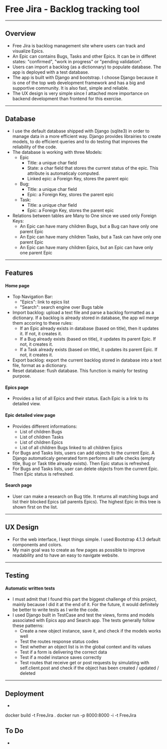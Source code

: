 # Free Jira - Backlog tracking tool

---

## Overview
 - Free Jira is backlog management site where users can track and visualize Epics.
 - An Epic can contains Bugs, Tasks and other Epics. It can be in differet states: "confirmed", "work in progress" or "pending validation".
 - Users can import a backlog (as a dictionnary) to populate database. The app is deployed with a test database.
 - The app is built with Django and bootstrap. I choose Django because it is one of the top web development framework and has a big and supportive community. It is also fast, simple and reliable.
 - The UX design is very simple since I attached more importance on backend development than frontend for this exercise.
 
 ---

## Database
 - I use the default database shipped with Django (sqlite3) in order to manage data in a more efficient way. Django provides librairies to create models, to do efficient queries and to do testing that improves the reliability of the code.
 - The database is working with three Models:
	- Epic
		- Title: a unique char field
		- State: a char field that stores the current status of the epic. This attribute is automaticaly computed. 
		- Linked epic: a Foreign Key, stores the parent epic
	- Bug:
		- Title: a unique char field
		- Epic: a Foreign Key, stores the parent epic
	- Task:
		- Title: a unique char field
		- Epic: a Foreign Key, stores the parent epic
 - Relations between tables are Many to One since we used only Foreign Keys:
	- An Epic can have many children Bugs, but a Bug can have only one parent Epic
	- An Epic can have many children Tasks, but a Task can have only one parent Epic
	- An Epic can have many children Epics, but an Epic can have only one parent Epic

 ---

## Features

#### Home page
 - Top Navigation Bar:
	- "Epics": link to epics list
	- "Search": search engine over Bugs table
 - Import backlog: upload a text file and parse a backlog formatted as a dictionary. If a backlog is already stored in database, the app wil merge them accoring to these rules:
	- If an Epic already exists in database (based on title), then it updates it. If not, it creates it.
	- If a Bug already exists (based on title), it updates its parent Epic. If not, it creates it.
	- If a Task already exists (based on title), it updates its parent Epic. If not, it creates it.
 - Export backlog: export the current backlog stored in database into a text file, format as a dictionary.
 - Reset database: flush database. This function is mainly for testing purpose.

#### Epics page
 - Provides a list of all Epics and their status. Each Epic is a link to its detailed view.

#### Epic detailed view page
 - Provides different informations:
	- List of children Bugs
	- List of children Tasks
	- List of children Epics
	- List of all children Bugs linked to all children Epics
 - For Bugs and Tasks lists, users can add objects to the current Epic. A Django automaticaly generated form performs all safe checks (empty title, Bug or Task title already exists). Then Epic status is refreshed.
 - For Bugs and Tasks lists, user can delete objects from the current Epic. Then Epic status is refreshed.

#### Search page
 - User can make a research on Bug title. It returns all matching bugs and list their blocked Epics (all parents Epics). The highest Epic in this tree is shown first on the list.

---

## UX Design
 - For the web interface, I kept things simple. I used Bootstrap 4.1.3 default components and colors.
 - My main goal was to create as few pages as possible to improve readability and to have an easy to navigate website.

---

## Testing

#### Automatic written tests
 - I must admit that I found this part the biggest challenge of this project, mainly because I did it at the end of it. For the future, it would definitely be better to write tests as I write the code.
 - I used Django built in TestCase and test the views, forms and models associated with Epics app and Search app. The tests generally follow these patterns:
	- Create a new object instance, save it, and check if the models works well
	- Test the routes response status codes
	- Test whether an object list is in the global context and its values
	- Test if a form is delivering the correct data
	- Test if a model instance saves correctly
	- Test routes that receive get or post requests by simulating with self.client.post and check if the object has been created / updated / deleted

---

## Deployment
 - 
docker build -t FreeJira .
docker run -p 8000:8000 -i -t FreeJira


## To Do
 - 





